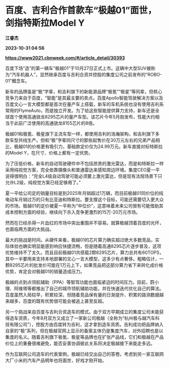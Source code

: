 # 百度、吉利合作首款车“极越01”面世，剑指特斯拉Model Y
**江睿杰**

**2023-10-31 04:56**

**https://www2021.cbnweek.com/#/article_detail/30393**

百度下场“造”的第一辆车“极越01”于10月27日正式上市。这辆中大型SUV被称为“汽车机器人”，显然继承百度与吉利合资并控股的集度公司之前发布的“ROBO-01”概念车。

新车的品牌虽是“极”字辈，和吉利旗下的新能源品牌“极氪”“极星”等同辈，但核心竞争力来自于百度，“智能”是其最主要的卖点。百度Apollo智能驾驶解决方案以及百度文心一言大模型都是首次在量产车上搭载，新车的车机系统也没有使用吉利系常用的FlymeAuto，而是独立开发。为了给这些智能提供算力支持，新车还是全球首个使用高通骁龙8295芯片的量产车型。该芯片今年5月刚发布，性能大约相当于此前广泛使用的高通骁龙8155芯片的8倍。

极越01和极氪、极星旗下主流车型一样，都使用吉利的浩瀚架构，和吉利旗下多款车型共线生产。但和“极”字辈同尺寸的那些起售价在30万元左右的兄弟产品相比，极越01的价格更有吸引力，基础款定价仅为24.99万元。新车直接对标特斯拉的Model Y，在尺寸、价格上都有一定优势。

为了压低价格，新车的自动驾驶硬件中不包括昂贵的激光雷达，而是和特斯拉一样采用纯视觉方案，完全依靠摄像头和普通雷达来感知周边环境。集度CEO夏一平说得很明白：“完全L4级自动驾驶可能必须要上激光雷达，但是现有法规场景下只允许L2级，纯视觉方案已经足够用了。”

夏一平给公司定的销量目标是到2025年月销超过1万辆，而目前极越01同价位的纯电动车月销过万的只有比亚迪和特斯拉。要支撑这个目标，可能还需要切入更大众的市场。极越01的定价被夏一平称为“中位价”，这意味着未来公司很有可能借助其成本控制方面的经验，继续向下杀入竞争更激烈的15万-20万元市场。

然而在已经杀得一片血红的市场中突出重围并不容易。就算极越顶着百度的光环，也面临两方面的大挑战。

最大的挑战是时间。从硬件来看，极越01的芯片算力确实超过绝大多数竞品，实际体验也确实明显能感到响应快捷流畅，但是随着高通8295芯片逐步普及，这项优势维持不了太久。而且目前极越01共搭载2颗8295芯片，算力总共有60TOPS，其中一半要用来支持本地部署的文心一言大模型，这多少有点奢侈。粗略估计，一颗8295芯片的批发价可能在1万元上下，如果竞品把这部分算力省下来转化成价格优势，肯定会对极越01的销量造成压力。

极越的点到点领航辅助（PPA）等智驾功能也面临紧迫的时间压力。目前，蔚小理、阿维塔等都推出了自己的城市领航辅助功能，并在快速迭代优化自己的算法。百度虽然入局较早，积累较深，但随着竞品保有量的日渐提升、积累的路测数据越来越多，百度的既有优势很可能会被追上甚至反超。

另一个挑战来自百度与吉利合资造车的模式。由于双方早期成立的集度公司未能获得造车资质，今年8月双方又成立了一家新公司极越（全称为“杭州极与越汽车科技有限公司”），控股方由百度转为吉利，这才拿到造车资质。吉利成功把品牌纳入自家的“极”系列，但在极越官网上显示的备案主体仍是集度汽车，对外招聘也是以集度的名义。随着吉利旗下极氪、极星等品牌也在扩张产品线，它们和极越在产品价位上的重叠很难避免，能否妥善协调彼此关系将决定极越接下来能走多远。

作为互联网公司造车的代表案例，极越已经交出自己的答卷。考虑到另一家互联网大厂小米的汽车产品明年也将面世，好戏才刚开始。